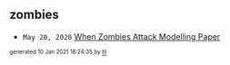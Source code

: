 ## zombies


* <code>May 20, 2020</code> [When Zombies Attack Modelling Paper](2020-05-20T11-31-00-when-zombies-attack-modelling-paper.md)

<sup><sub>generated 10 Jan 2021 18:24:35 by <a href='https://github.com/senorprogrammer/til'>til</a></sub></sup>
